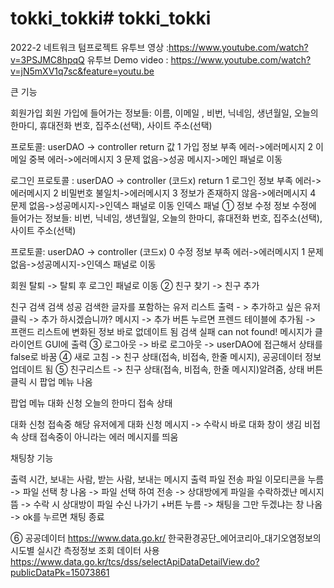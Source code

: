 # tokki_tokki# tokki_tokki
2022-2 네트워크 텀프로젝트 유투브 영상 :https://www.youtube.com/watch?v=3PSJMC8hpqQ 유투브 Demo video : https://www.youtube.com/watch?v=jN5mXV1q7sc&feature=youtu.be

큰 기능

회원가입
회원 가입에 들어가는 정보들: 이름, 이메일 , 비번, 닉네임, 생년월일, 오늘의 한마디, 휴대전화 번호, 집주소(선택), 사이트 주소(선택)

프로토콜: userDAO -> controller return 값 1 가입 정보 부족 에러->에러메시지 2 이메일 중복 에러->에러메시지 3 문제 없음->성공 메시지->메인 패널로 이동

로그인
프로토콜 : userDAO -> controller (코드x) return 1 로그인 정보 부족 에러->에러메시지 2 비밀번호 불일치->에러메시지 3 정보가 존재하지 않음->에러메시지 4 문제 없음->성공메시지->인덱스 패널로 이동
인덱스 패널 ① 정보 수정
정보 수정에 들어가는 정보들: 비번, 닉네임, 생년월일, 오늘의 한마디, 휴대전화 번호, 집주소(선택), 사이트 주소(선택)

프로토콜: userDAO -> controller (코드x) 0 수정 정보 부족 에러->에러메시지 1 문제 없음->성공메시지->인덱스 패널로 이동

회원 탈퇴 -> 탈퇴 후 로그인 패널로 이동
② 친구 찾기 -> 친구 추가

친구 검색 검색 성공 검색한 글자를 포함하는 유저 리스트 출력 - > 추가하고 싶은 유저 클릭 -> 추가 하시겠습니까? 메시지 -> 추가 버튼 누르면 프렌드 테이블에 추가됨 -> 프랜드 리스트에 변화된 정보 바로 없데이트 됨 검색 실패 can not found! 메시지가 클라이언트 GUI에 출력
③ 로그아웃 -> 바로 로그아웃 -> userDAO에 접근해서 상태를 false로 바꿈 ④ 새로 고침 -> 친구 상태(접속, 비접속, 한줄 메시지), 공공데이터 정보 업데이트 됨 ⑤ 친구리스트 -> 친구 상태(접속, 비접속, 한줄 메시지)알려줌, 상태 버튼 클릭 시 팝업 메뉴 나옴

팝업 메뉴 대화 신청 오늘의 한마디 접속 상태

대화 신청 접속중 해당 유저에게 대화 신청 메시지 -> 수락시 바로 대화 창이 생김 비접속 상태 접속중이 아니라는 에러 메시지를 띄움

채팅창 기능

출력 시간, 보내는 사람, 받는 사람, 보내는 메시지 출력 파일 전송 파일 이모티콘을 누름 -> 파일 선택 창 나옴 -> 파일 선택 하여 전송 -> 상대방에게 파일을 수락하겠냔 메시지 뜸 -> 수락 시 상대방이 파일 수신 나가기 +버튼 누름 -> 채팅을 그만 두겠냐는 창 나옴 -> ok를 누르면 채팅 종료

⑥ 공공데이터 https://www.data.go.kr/
한국환경공단_에어코리아_대기오염정보의 시도별 실시간 측정정보 조회 데이터 사용 https://www.data.go.kr/tcs/dss/selectApiDataDetailView.do?publicDataPk=15073861
